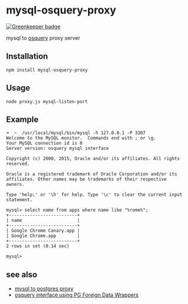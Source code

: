 mysql-osquery-proxy
==============

[![Greenkeeper badge](https://badges.greenkeeper.io/sidorares/mysql-osquery-proxy.svg)](https://greenkeeper.io/)

mysql to [osquery](https://github.com/facebook/osquery) proxy server

## Installation

    npm install mysql-osquery-proxy

## Usage

    node proxy.js mysql-listen-port

## Example

```
➜  ~  /usr/local/mysql/bin/mysql -h 127.0.0.1 -P 3307
Welcome to the MySQL monitor.  Commands end with ; or \g.
Your MySQL connection id is 0
Server version: osquery mysql interface

Copyright (c) 2000, 2015, Oracle and/or its affiliates. All rights reserved.

Oracle is a registered trademark of Oracle Corporation and/or its
affiliates. Other names may be trademarks of their respective
owners.

Type 'help;' or '\h' for help. Type '\c' to clear the current input statement.

mysql> select name from apps where name like "%rome%";
+--------------------------+
| name                     |
+--------------------------+
| Google Chrome Canary.app |
| Google Chrome.app        |
+--------------------------+
2 rows in set (0.14 sec)

mysql>
```


## see also
 - [mysql to postgres proxy](https://github.com/sidorares/mysql-pg-proxy)
 - [osquery interface using PG Foreign Data Wrappers](https://github.com/shish/pgosquery)
